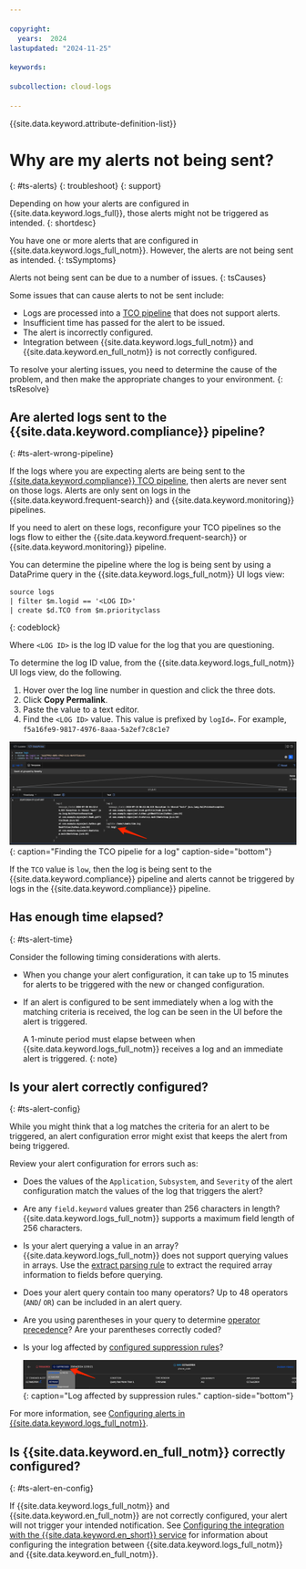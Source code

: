 ```yaml
---

copyright:
  years:  2024
lastupdated: "2024-11-25"

keywords: 

subcollection: cloud-logs

---
```



{{site.data.keyword.attribute-definition-list}}

# Why are my alerts not being sent?
{: #ts-alerts}
{: troubleshoot}
{: support}

Depending on how your alerts are configured in {{site.data.keyword.logs_full}}, those alerts might not be triggered as intended.
{: shortdesc}

You have one or more alerts that are configured in {{site.data.keyword.logs_full_notm}}. However, the alerts are not being sent as intended.
{: tsSymptoms}

Alerts not being sent can be due to a number of issues.
{: tsCauses}

Some issues that can cause alerts to not be sent include:

* Logs are processed into a [TCO pipeline](/docs/cloud-logs?topic=cloud-logs-tco-data-pipelines) that does not support alerts.
* Insufficient time has passed for the alert to be issued.
* The alert is incorrectly configured.
* Integration between {{site.data.keyword.logs_full_notm}} and {{site.data.keyword.en_full_notm}} is not correctly configured.


To resolve your alerting issues, you need to determine the cause of the problem, and then make the appropriate changes to your environment.
{: tsResolve}

## Are alerted logs sent to the {{site.data.keyword.compliance}} pipeline?
{: #ts-alert-wrong-pipeline}

If the logs where you are expecting alerts are being sent to the [{{site.data.keyword.compliance}} TCO pipeline](/docs/cloud-logs?topic=cloud-logs-tco-optimizer), then alerts are never sent on those logs. Alerts are only sent on logs in the {{site.data.keyword.frequent-search}} and {{site.data.keyword.monitoring}} pipelines.

If you need to alert on these logs, reconfigure your TCO pipelines so the logs flow to either the {{site.data.keyword.frequent-search}} or {{site.data.keyword.monitoring}} pipeline.

You can determine the pipeline where the log is being sent by using a DataPrime query in the {{site.data.keyword.logs_full_notm}} UI logs view:

```text
source logs
| filter $m.logid == '<LOG ID>'
| create $d.TCO from $m.priorityclass
```
{: codeblock}

Where `<LOG ID>` is the log ID value for the log that you are questioning.

To determine the log ID value, from the {{site.data.keyword.logs_full_notm}} UI logs view, do the following.

1. Hover over the log line number in question and click the three dots.
2. Click **Copy Permalink**.
3. Paste the value to a text editor.
4. Find the `<LOG ID>` value. This value is prefixed by `logId=`. For example, `f5a16fe9-9817-4976-8aaa-5a2ef7c8c1e7`

![Finding the TCO pipeline for a log. The TCO value must display high or medium for alerts on the log to be sent.](/images/tsa_01.png){: caption="Finding the TCO pipelie for a log" caption-side="bottom"}

If the `TCO` value is `low`, then the log is being sent to the {{site.data.keyword.compliance}} pipeline and alerts cannot be triggered by logs in the {{site.data.keyword.compliance}} pipeline. 


## Has enough time elapsed?
{: #ts-alert-time}

Consider the following timing considerations with alerts.

* When you change your alert configuration, it can take up to 15 minutes for alerts to be triggered with the new or changed configuration.

* If an alert is configured to be sent immediately when a log with the matching criteria is received, the log can be seen in the UI before the alert is triggered.

   A 1-minute period must elapse between when {{site.data.keyword.logs_full_notm}} receives a log and an immediate alert is triggered.
   {: note}

## Is your alert correctly configured?
{: #ts-alert-config}

While you might think that a log matches the criteria for an alert to be triggered, an alert configuration error might exist that keeps the alert from being triggered.

Review your alert configuration for errors such as:

* Does the values of the `Application`, `Subsystem`, and `Severity` of the alert configuration match the values of the log that triggers the alert?

* Are any `field.keyword` values greater than 256 characters in length? {{site.data.keyword.logs_full_notm}} supports a maximum field length of 256 characters.

* Is your alert querying a value in an array? {{site.data.keyword.logs_full_notm}} does not support querying values in arrays. Use the [extract parsing rule](/docs/cloud-logs?topic=cloud-logs-parse-extract-rule&interface=ui) to extract the required array information to fields before querying.

* Does your alert query contain too many operators? Up to 48 operators (`AND`/ `OR`) can be included in an alert query.

* Are you using parentheses in your query to determine [operator precedence](/docs/cloud-logs?topic=cloud-logs-query-data-lucene#lucene-operators)? Are your parentheses correctly coded?

* Is your log affected by [configured suppression rules](/docs/cloud-logs?topic=cloud-logs-suppression_rules)?

   ![Log affected by suppression rules.](/images/tsa_03.png){: caption="Log affected by suppression rules." caption-side="bottom"}

For more information, see [Configuring alerts in {{site.data.keyword.logs_full_notm}}](/docs/cloud-logs?topic=cloud-logs-alerts-config).


## Is {{site.data.keyword.en_full_notm}} correctly configured?
{: #ts-alert-en-config}

If {{site.data.keyword.logs_full_notm}} and {{site.data.keyword.en_full_notm}} are not correctly configured, your alert will not trigger your intended notification. See [Configuring the integration with the {{site.data.keyword.en_short}} service](/docs/cloud-logs?topic=cloud-logs-event-notifications-configure) for information about configuring the integration between {{site.data.keyword.logs_full_notm}} and {{site.data.keyword.en_full_notm}}.

